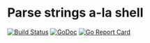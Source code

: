 # Parse strings a-la shell

[![Build Status](https://travis-ci.org/arkady-emelyanov/go-shellparse.svg?branch=master)](https://travis-ci.org/arkady-emelyanov/go-shellparse)
[![GoDoc](https://godoc.org/github.com/arkady-emelyanov/go-shellparse?status.svg)](https://godoc.org/github.com/arkady-emelyanov/go-shellparse)
[![Go Report Card](https://goreportcard.com/badge/github.com/arkady-emelyanov/go-shellparse)](https://goreportcard.com/report/github.com/arkady-emelyanov/go-shellparse)
